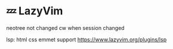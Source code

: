 # 💤 LazyVim

neotree not changed cw when session changed

lsp: html css emmet support
https://www.lazyvim.org/plugins/lsp

